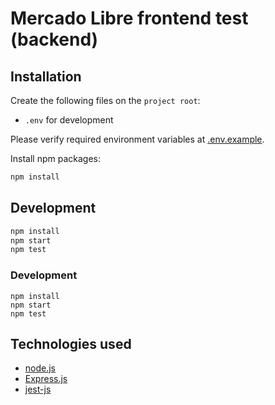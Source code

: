 # Mercado Libre frontend test (backend)

## Installation
Create the following files on the `project root`:

- `.env` for development

Please verify required environment variables at [.env.example](.env.example).

Install npm packages:

```bash
npm install
```
## Development
```bash
npm install
npm start
npm test
```
### Development
```
npm install
npm start
npm test
```

## Technologies used
* [node.js](https://nodejs.org/en/) 
* [Express.js](https://expressjs.com/)
* [jest-js](https://jestjs.io/)